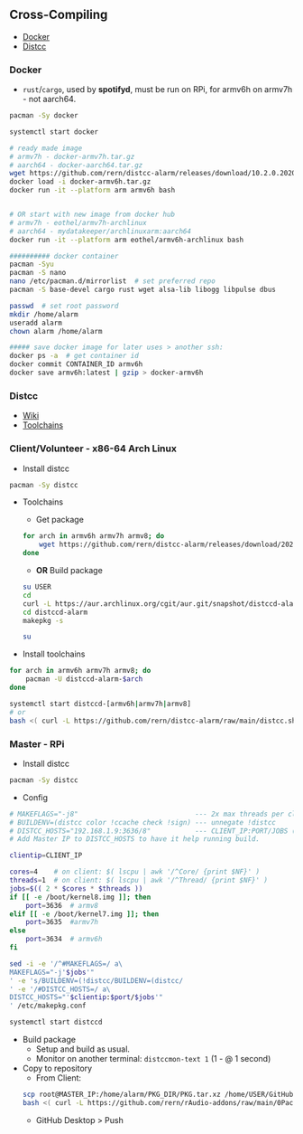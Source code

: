 Cross-Compiling
---
- [Docker](#docker)
- [Distcc](#distcc)

### Docker
- `rust`/`cargo`, used by **spotifyd**,  must be run on RPi, for armv6h on armv7h - not aarch64.
```sh
pacman -Sy docker

systemctl start docker

# ready made image
# armv7h - docker-armv7h.tar.gz
# aarch64 - docker-aarch64.tar.gz
wget https://github.com/rern/distcc-alarm/releases/download/10.2.0.20200823-3/docker-armv6h.tar.gz
docker load -i docker-armv6h.tar.gz
docker run -it --platform arm armv6h bash


# OR start with new image from docker hub
# armv7h - eothel/armv7h-archlinux
# aarch64 - mydatakeeper/archlinuxarm:aarch64
docker run -it --platform arm eothel/armv6h-archlinux bash

########## docker container
pacman -Syu
pacman -S nano
nano /etc/pacman.d/mirrorlist  # set preferred repo
pacman -S base-devel cargo rust wget alsa-lib libogg libpulse dbus

passwd  # set root password
mkdir /home/alarm
useradd alarm
chown alarm /home/alarm

##### save docker image for later uses > another ssh:
docker ps -a  # get container id
docker commit CONTAINER_ID armv6h
docker save armv6h:latest | gzip > docker-armv6h
```

### Distcc
- [Wiki](https://archlinuxarm.org/wiki/Distributed_Compiling)
- [Toolchains](https://aur.archlinux.org/packages/distccd-alarm-armv7h/)

### Client/Volunteer - x86-64 Arch Linux
- Install distcc
```sh
pacman -Sy distcc
```
- Toolchains
	- Get package
	```sh
	for arch in armv6h armv7h armv8; do
		wget https://github.com/rern/distcc-alarm/releases/download/20200823/distccd-alarm-$arch-10.2.0.20200823-3-x86_64.pkg.tar.zst
	done
	```

	- **OR** Build package
	```sh
	su USER
	cd
	curl -L https://aur.archlinux.org/cgit/aur.git/snapshot/distccd-alarm.tar.gz | bsdtar xf -
	cd distccd-alarm
	makepkg -s

	su
	```

- Install toolchains
```sh
for arch in armv6h armv7h armv8; do
	pacman -U distccd-alarm-$arch
done

systemctl start distccd-[armv6h|armv7h|armv8]
# or
bash <( curl -L https://github.com/rern/distcc-alarm/raw/main/distcc.sh )
```

### Master - RPi
- Install distcc
```sh
pacman -Sy distcc
```
- Config
```sh
# MAKEFLAGS="-j8"                             --- 2x max threads per client
# BUILDENV=(distcc color !ccache check !sign) --- unnegate !distcc
# DISTCC_HOSTS="192.168.1.9:3636/8"           --- CLIENT_IP:PORT/JOBS (JOBS: 2x max threads per client)
# Add Master IP to DISTCC_HOSTS to have it help running build.

clientip=CLIENT_IP

cores=4    # on client: $( lscpu | awk '/^Core/ {print $NF}' )
threads=1  # on client: $( lscpu | awk '/^Thread/ {print $NF}' )
jobs=$(( 2 * $cores * $threads ))
if [[ -e /boot/kernel8.img ]]; then
	port=3636  # armv8
elif [[ -e /boot/kernel7.img ]]; then
	port=3635  #armv7h
else
	port=3634  # armv6h
fi

sed -i -e '/^#MAKEFLAGS=/ a\
MAKEFLAGS="-j'$jobs'"
' -e 's/BUILDENV=(!distcc/BUILDENV=(distcc/
' -e '/#DISTCC_HOSTS=/ a\
DISTCC_HOSTS="'$clientip:$port/$jobs'"
' /etc/makepkg.conf

systemctl start distccd
```
- Build package
	- Setup and build as usual.
	- Monitor on another terminal: `distccmon-text 1` (1 - @ 1 second)
- Copy to repository
	- From Client:
	```sh
	scp root@MASTER_IP:/home/alarm/PKG_DIR/PKG.tar.xz /home/USER/GitHub/rern.github.io/ARCH
	bash <( curl -L https://github.com/rern/rAudio-addons/raw/main/0Packages/repoupdate.sh )	
	```
	- GitHub Desktop > Push
